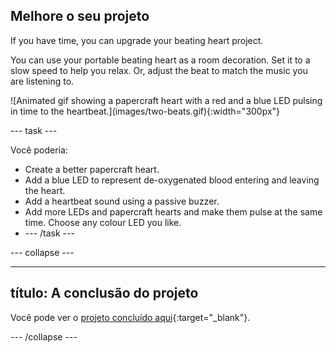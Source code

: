 ## Melhore o seu projeto

<div style="display: flex; flex-wrap: wrap">
<div style="flex-basis: 200px; flex-grow: 1; margin-right: 15px;">
If you have time, you can upgrade your beating heart project. 

You can use your portable beating heart as a room decoration. Set it to a slow speed to help you relax. Or, adjust the beat to match the music you are listening to. 
</div>
<div>
![Animated gif showing a papercraft heart with a red and a blue LED pulsing in time to the heartbeat.](images/two-beats.gif){:width="300px"}
</div>
</div>

--- task ---

Você poderia:
+ Create a better papercraft heart.
+ Add a blue LED to represent de-oxygenated blood entering and leaving the heart.
+ Add a heartbeat sound using a passive buzzer.
+ Add more LEDs and papercraft hearts and make them pulse at the same time. Choose any colour LED you like.
+ --- /task ---

--- collapse ---

---
título: A conclusão do projeto
---

Você pode ver o [projeto concluído aqui](https://rpf.io/p/en/beating-heart-get){:target="_blank"}.

--- /collapse ---
